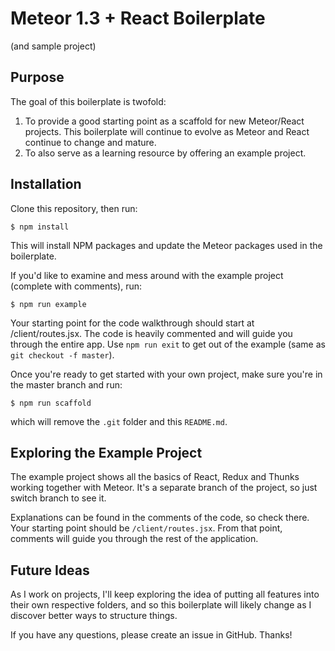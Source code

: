 # Meteor 1.3 + React Boilerplate
(and sample project)

## Purpose

The goal of this boilerplate is twofold:

1. To provide a good starting point as a scaffold for new Meteor/React projects.
This boilerplate will continue to evolve as Meteor and React continue to change
and mature.
2. To also serve as a learning resource by offering an example project.

## Installation

Clone this repository, then run:

    $ npm install

This will install NPM packages and update the Meteor packages used in the
boilerplate.

If you'd like to examine and mess around with the example project (complete with
comments), run:

    $ npm run example

Your starting point for the code walkthrough should start at /client/routes.jsx.
The code is heavily commented and will guide you through the entire app. Use
`npm run exit` to get out of the example (same as `git checkout -f master`).

Once you're ready to get started with your own project, make sure you're in the
master branch and run:

    $ npm run scaffold

which will remove the `.git` folder and this `README.md`.

## Exploring the Example Project
The example project shows all the basics of React, Redux and Thunks working 
together with Meteor.  It's a separate branch of the project, so just switch 
branch to see it.

Explanations can be found in the comments of the code, so check there. Your
starting point should be `/client/routes.jsx`. From that point, comments will
guide you through the rest of the application.

## Future Ideas

As I work on projects, I'll keep exploring the idea of putting all features into
their own respective folders, and so this boilerplate will likely change as I
discover better ways to structure things.

If you have any questions, please create an issue in GitHub. Thanks!
